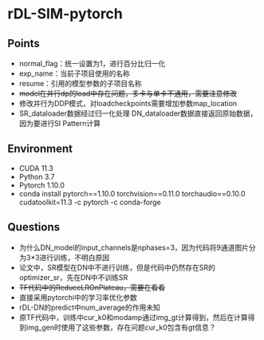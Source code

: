 # rDL-SIM-pytorch

## Points
- normal_flag：统一设置为1，进行百分比归一化
- exp_name：当前子项目使用的名称
- resume：引用的模型参数的子项目名称
- ~~model在并行dp的load中存在问题，多卡与单卡不通用，需要注意修改~~
- 修改并行为DDP模式，对loadcheckpoints需要增加参数map_location
- SR_dataloader数据经过归一化处理 DN_dataloader数据直接返回原始数据，因为要进行SI Pattern计算

## Environment
- CUDA 11.3
- Python 3.7
- Pytorch 1.10.0
- conda install pytorch==1.10.0 torchvision==0.11.0 torchaudio==0.10.0 cudatoolkit=11.3 -c pytorch -c conda-forge

## Questions
- 为什么DN_model的input_channels是nphases=3，因为代码将9通道图片分为3*3进行训练，不明白原因
- 论文中，SR模型在DN中不进行训练，但是代码中仍然存在SR的optimizer_sr，先在DN中不训练SR
- ~~TF代码中的ReduceLROnPlateau，需要在看看~~
- 直接采用pytorchi中的学习率优化参数
- rDL-DN的predict中num_average的作用未知
- 原TF代码中，训练中cur_k0和modamp通过img_gt计算得到，然后在计算得到img_gen时使用了这些参数，存在问题cur_k0包含有gt信息？